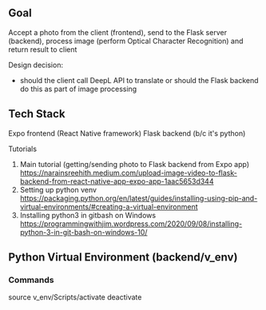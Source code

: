 ## Goal
Accept a photo from the client (frontend), send to the Flask server (backend),
process image (perform Optical Character Recognition) and return result to client

Design decision:
- should the client call DeepL API to translate or should the Flask backend do this as part
of image processing

## Tech Stack
Expo frontend (React Native framework)
Flask backend (b/c it's python)

Tutorials
1. Main tutorial (getting/sending photo to Flask backend from Expo app)
https://narainsreehith.medium.com/upload-image-video-to-flask-backend-from-react-native-app-expo-app-1aac5653d344
2. Setting up python venv
https://packaging.python.org/en/latest/guides/installing-using-pip-and-virtual-environments/#creating-a-virtual-environment
3. Installing python3 in gitbash on Windows
https://programmingwithjim.wordpress.com/2020/09/08/installing-python-3-in-git-bash-on-windows-10/

## Python Virtual Environment (backend/v_env)
### Commands
source v_env/Scripts/activate
deactivate